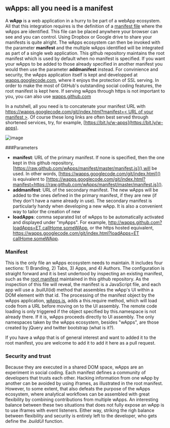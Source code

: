 wApps: all you need is a manifest
----
A **wApp** is a web application in a hurry to be part of a webApp ecosystem. All that this integration requires is the definition of a [manifest file](#manifest) where the wApps are identified. This file can be placed anywhere your browser can see and you can control. Using Dropbox or Google drive to share your manifests is quite alright. The wApps ecosystem can then be invoked with the parameter **manifest** and the multiple wApps identified will be integrated as part of a single web application. This github repository maintains the root manifest which is used by default when no manifest is specified. If you want your wApps to be added to those already specified in another manifest you would then use the parameter **addmanifest** instead. For convinience and security, the wApps application itself is kept and developped at [wapps.googlecode.com](http://wapps.googlecode.com), where it enjoys the protection of SSL serving. In order to make the most of GitHub's outstanding social coding features, the root manifest is kept here. If serving wApps through https is not important to you, you can also use [wapps.github.com](http://wapps.github.com)

In a nutshell, all you need is to concatenate your manifest URL with 
[https://wapps.googlecode.com/git/index.html?manifest=< URL of your manifest >](https://wapps.googlecode.com/git/index.html). Of course these long links are often best served through shortened services, try, for example, [https://bit.ly/w-apps](https://bit.ly/w-apps).

![image](http://wapps.googlecode.com/git/ScreenShot.png)

###Parameters
* **manifest**: URL of the primary manifest. If none is specified, then the one kept in this github repository,[https://raw.github.com/wApps/manifest/master/manifest.js](),will be used. In other words, [https://wapps.googlecode.com/git/index.html]() is equivalent to [https://wapps.googlecode.com/git/index.html?manifest=https://raw.github.com/wApps/manifest/master/manifest.js]().
* **addmanifest**: URL of the secondary manifest. The new wApps will be added to the ones defined in the primary manifest, if they are new (if they don't have a name already in use). The secondary manifest is particularly handy when developing a new wApp. It is also a convenient way to tailor the creation of new 
* **loadApps**: comma separated list of wApps to be automatically activated and displayed under "myApps". For example, [http://wapps.github.com?loadApps=ET callHome,someWApp](), or the https hosted equivalent, [https://wapps.googlecode.com/git/index.html?loadApps=ET callHome,someWApp](). 

### Manifest
This is the only file an wApps ecosystem needs to maintain. It includes four sections: 1) Branding, 2) Tabs, 3) Apps, and 4) Authors. The configuration is straight forward and it is best undertood by inspecting an existing manifest, such as the [root manifest](https://github.com/wApps/manifest/blob/master/manifest.js) maintained in this github repository. As the inspection of this file will reveal, the manifest is a JavaScript file, and each app will use a .builUI(id) method that assembles the wApp's UI within a DOM element with that id. The processing of the manifest object by the wApps application, [wApps.js](https://code.google.com/p/wapps/source/browse/wApps.js), adds a this.require method, which will load code from a URL before moving on to the UI assembly. The remote code loading is only triggered if the object specified by this.namespace is not already there. If it is, wApps proceeds directly to UI assembly. The only namespaces taken by the wApps ecosystem, besides "wApps", are those created by jQuery and twitter bootstrap (what is it?). 

If you have a wApp that is of general interest and want to added it to the root manifest, you are welcome to add it to add it here as a pull request.

### Security and trust
Because they are executed in a shared DOM space, wApps are an experiment in social coding. Each manifest defines a community of developers that trusts each other. Hacking information from one wApp by another can be avoided by using iframes, as illustrated in the root manifest. However, to some extent, that also defeats the purpose of the wApps ecosystem, where analytical workflows can be assembled with great flexibility by combining contributions from multiple wApps. An interesting balance between these two situations that does not fully expose an wApp is to use iframes with event listeners. Either way, striking the righ balance between flexibility and security is entirely left to the developer, who gets define the *.buildUI* function.

